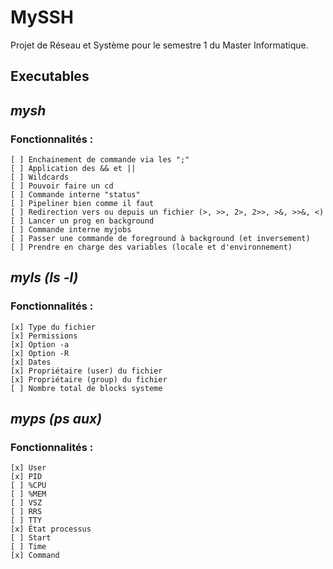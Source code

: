 # MySSH
Projet de Réseau et Système pour le semestre 1 du Master Informatique.

## Executables
## *mysh*
### Fonctionnalités :
    [ ] Enchainement de commande via les ";"  
    [ ] Application des && et ||  
    [ ] Wildcards  
    [ ] Pouvoir faire un cd  
    [ ] Commande interne "status"  
    [ ] Pipeliner bien comme il faut  
    [ ] Redirection vers ou depuis un fichier (>, >>, 2>, 2>>, >&, >>&, <)  
    [ ] Lancer un prog en background  
    [ ] Commande interne myjobs  
    [ ] Passer une commande de foreground à background (et inversement)  
    [ ] Prendre en charge des variables (locale et d'environnement)  


## *myls (ls -l)*
### Fonctionnalités :
    [x] Type du fichier  
    [x] Permissions  
    [x] Option -a  
    [x] Option -R  
    [x] Dates  
    [x] Propriétaire (user) du fichier  
    [x] Propriétaire (group) du fichier  
    [ ] Nombre total de blocks systeme  

## *myps (ps aux)*
### Fonctionnalités :
    [x] User  
    [x] PID  
    [ ] %CPU  
    [ ] %MEM  
    [ ] VSZ  
    [ ] RRS  
    [ ] TTY  
    [x] État processus  
    [ ] Start  
    [ ] Time  
    [x] Command  
